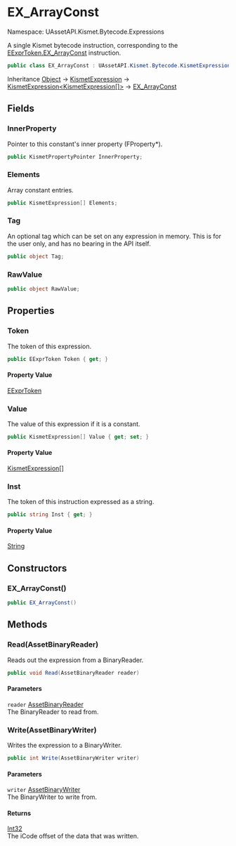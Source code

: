# EX_ArrayConst

Namespace: UAssetAPI.Kismet.Bytecode.Expressions

A single Kismet bytecode instruction, corresponding to the [EExprToken.EX_ArrayConst](./uassetapi.kismet.bytecode.eexprtoken.md#ex_arrayconst) instruction.

```csharp
public class EX_ArrayConst : UAssetAPI.Kismet.Bytecode.KismetExpression`1[[UAssetAPI.Kismet.Bytecode.KismetExpression[], UAssetAPI, Version=1.0.0.0, Culture=neutral, PublicKeyToken=null]]
```

Inheritance [Object](https://docs.microsoft.com/en-us/dotnet/api/system.object) → [KismetExpression](./uassetapi.kismet.bytecode.kismetexpression.md) → [KismetExpression&lt;KismetExpression[]&gt;](./uassetapi.kismet.bytecode.kismetexpression-1.md) → [EX_ArrayConst](./uassetapi.kismet.bytecode.expressions.ex_arrayconst.md)

## Fields

### **InnerProperty**

Pointer to this constant's inner property (FProperty*).

```csharp
public KismetPropertyPointer InnerProperty;
```

### **Elements**

Array constant entries.

```csharp
public KismetExpression[] Elements;
```

### **Tag**

An optional tag which can be set on any expression in memory. This is for the user only, and has no bearing in the API itself.

```csharp
public object Tag;
```

### **RawValue**

```csharp
public object RawValue;
```

## Properties

### **Token**

The token of this expression.

```csharp
public EExprToken Token { get; }
```

#### Property Value

[EExprToken](./uassetapi.kismet.bytecode.eexprtoken.md)<br>

### **Value**

The value of this expression if it is a constant.

```csharp
public KismetExpression[] Value { get; set; }
```

#### Property Value

[KismetExpression[]](./uassetapi.kismet.bytecode.kismetexpression.md)<br>

### **Inst**

The token of this instruction expressed as a string.

```csharp
public string Inst { get; }
```

#### Property Value

[String](https://docs.microsoft.com/en-us/dotnet/api/system.string)<br>

## Constructors

### **EX_ArrayConst()**

```csharp
public EX_ArrayConst()
```

## Methods

### **Read(AssetBinaryReader)**

Reads out the expression from a BinaryReader.

```csharp
public void Read(AssetBinaryReader reader)
```

#### Parameters

`reader` [AssetBinaryReader](./uassetapi.assetbinaryreader.md)<br>
The BinaryReader to read from.

### **Write(AssetBinaryWriter)**

Writes the expression to a BinaryWriter.

```csharp
public int Write(AssetBinaryWriter writer)
```

#### Parameters

`writer` [AssetBinaryWriter](./uassetapi.assetbinarywriter.md)<br>
The BinaryWriter to write from.

#### Returns

[Int32](https://docs.microsoft.com/en-us/dotnet/api/system.int32)<br>
The iCode offset of the data that was written.
